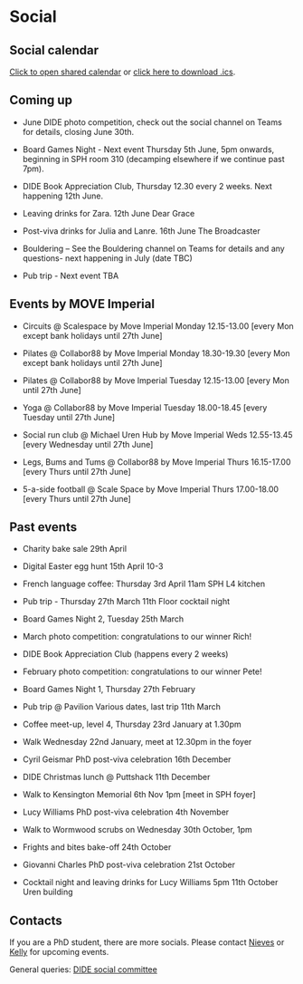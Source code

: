 # Social

## Social calendar

[Click to open shared calendar](https://outlook.office365.com/owa/calendar/d3495141dd604a45b1a70bcec775574c@imperial.ac.uk/96f193142b4a41d9a6e4946634663c5817212224041536648077/calendar.html) or [click here to download .ics](https://outlook.office365.com/owa/calendar/d3495141dd604a45b1a70bcec775574c@imperial.ac.uk/96f193142b4a41d9a6e4946634663c5817212224041536648077/calendar.ics).

## Coming up

* June DIDE photo competition, check out the social channel on Teams for details, closing June 30th.

* Board Games Night - Next event Thursday 5th June, 5pm onwards, beginning in SPH room 310 (decamping elsewhere if we continue past 7pm).

* DIDE Book Appreciation Club,  Thursday 12.30 every 2 weeks. Next happening 12th June.

* Leaving drinks for Zara. 12th June Dear Grace

* Post-viva drinks for Julia and Lanre. 16th June The Broadcaster

* Bouldering – See the Bouldering channel on Teams for details and any questions- next happening in July (date TBC)

* Pub trip - Next event TBA  

## Events by MOVE Imperial

* Circuits @ Scalespace by Move Imperial Monday 12.15-13.00 [every Mon except bank holidays until 27th June]

* Pilates @ Collabor88 by Move Imperial Monday 18.30-19.30 [every Mon except bank holidays until 27th June]

* Pilates @ Collabor88 by Move Imperial Tuesday 12.15-13.00 [every Mon until 27th June]

* Yoga @ Collabor88 by Move Imperial Tuesday 18.00-18.45 [every Tuesday until 27th June]

* Social run club @ Michael Uren Hub by Move Imperial Weds 12.55-13.45 [every Wednesday until 27th June]

* Legs, Bums and Tums @ Collabor88 by Move Imperial Thurs 16.15-17.00 [every Thurs until 27th June]

* 5-a-side football @ Scale Space by Move Imperial Thurs 17.00-18.00 [every Thurs until 27th June]


## Past events

* Charity bake sale 29th April

* Digital Easter egg hunt 15th April 10-3

* French language coffee: Thursday 3rd April 11am SPH L4 kitchen

* Pub trip - Thursday 27th March 11th Floor cocktail night

* Board Games Night 2, Tuesday 25th March

* March photo competition: congratulations to our winner Rich!

* DIDE Book Appreciation Club (happens every 2 weeks)

* February photo competition: congratulations to our winner Pete!

* Board Games Night 1, Thursday 27th February

* Pub trip @ Pavilion Various dates, last trip 11th March
  
* Coffee meet-up, level 4, Thursday 23rd January at 1.30pm
  
* Walk Wednesday 22nd January, meet at 12.30pm in the foyer

* Cyril Geismar PhD post-viva celebration 16th December

* DIDE Christmas lunch @ Puttshack 11th December

* Walk to Kensington Memorial 6th Nov 1pm [meet in SPH foyer]

* Lucy Williams PhD post-viva celebration 4th November

* Walk to Wormwood scrubs on Wednesday 30th October, 1pm

* Frights and bites bake-off 24th October

* Giovanni Charles PhD post-viva celebration 21st October

* Cocktail night and leaving drinks for Lucy Williams
  5pm 11th October Uren building

## Contacts

If you are a PhD student, there are more socials. Please contact [Nieves](mailto:n.derqui-fernandez@imperial.ac.uk) or [Kelly](mailto:k.mccain22@imperial.ac.uk) for upcoming events.

General queries: [DIDE social committee](mailto:dide-social@imperial.ac.uk)
